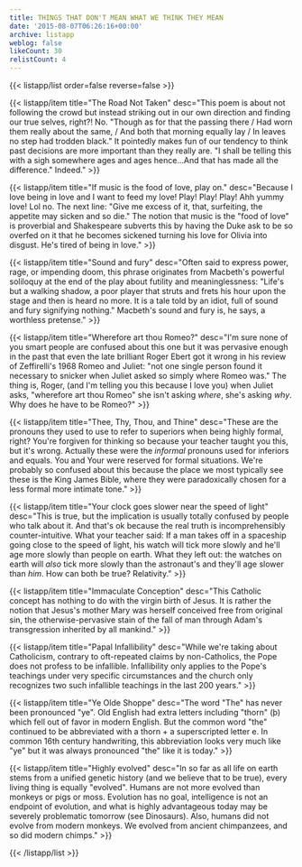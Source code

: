 ```yaml
---
title: THINGS THAT DON'T MEAN WHAT WE THINK THEY MEAN
date: '2015-08-07T06:26:16+00:00'
archive: listapp
weblog: false
likeCount: 30
relistCount: 4
---
```



{{< listapp/list order=false reverse=false >}}

   {{< listapp/item title="The Road Not Taken"
      desc="This poem is about not following the crowd but instead striking out in our own direction and finding our true selves, right?! No. \"Though as for that the passing there / Had worn them really about the same, / And both that morning equally lay / In leaves no step had trodden black.\" It pointedly makes fun of our tendency to think past decisions are more important than they really are. \"I shall be telling this with a sigh somewhere ages and ages hence…And that has made all the difference.\" Indeed." >}}

   {{< listapp/item title="If music is the food of love, play on."
      desc="Because I love being in love and I want to feed my love! Play! Play! Play! Ahh yummy love! Lol no. The next line: \"Give me excess of it, that, surfeiting, the appetite may sicken and so die.\" The notion that music is the \"food of love\" is proverbial and Shakespeare subverts this by having the Duke ask to be so overfed on it that he becomes sickened turning his love for Olivia into disgust. He's tired of being in love." >}}

   {{< listapp/item title="Sound and fury"
      desc="Often said to express power, rage, or impending doom, this phrase originates from Macbeth's powerful soliloquy at the end of the play about futility and meaninglessness: \"Life's but a walking shadow, a poor player that struts and frets his hour upon the stage and then is heard no more. It is a tale told by an idiot, full of sound and fury signifying nothing.\" Macbeth's sound and fury is, he says, a worthless pretense." >}}

   {{< listapp/item title="Wherefore art thou Romeo?"
      desc="I'm sure none of you smart people are confused about this one but it was pervasive enough in the past that even the late brilliant Roger Ebert got it wrong in his review of Zeffirelli's 1968 Romeo and Juliet: \"not one single person found it necessary to snicker when Juliet asked so simply where Romeo was.\" The thing is, Roger, (and I'm telling you this because I love you) when Juliet asks, \"wherefore art thou Romeo\" she isn't asking *where*, she's asking *why*. Why does he have to be Romeo?" >}}

   {{< listapp/item title="Thee, Thy, Thou, and Thine"
      desc="These are the pronouns they used to use to refer to superiors when being highly formal, right? You're forgiven for thinking so because your teacher taught you this, but it's wrong. Actually these were the *informal* pronouns used for inferiors and equals. You and Your were reserved for formal situations. We're probably so confused about this because the place we most typically see these is the King James Bible, where they were paradoxically chosen for a less formal more intimate tone." >}}

   {{< listapp/item title="Your clock goes slower near the speed of light"
      desc="This is true, but the implication is usually totally confused by people who talk about it. And that's ok because the real truth is incomprehensibly counter-intuitive. What your teacher said: If a man takes off in a spaceship going close to the speed of light, his watch will tick more slowly and he'll age more slowly than people on earth. What they left out: the watches on earth will *also* tick more slowly than the astronaut's and they'll age slower than *him*. How can both be true? Relativity." >}}

   {{< listapp/item title="Immaculate Conception"
      desc="This Catholic concept has nothing to do with the virgin birth of Jesus. It is rather the notion that Jesus's mother Mary was herself conceived free from original sin, the otherwise-pervasive stain of the fall of man through Adam's transgression inherited by all mankind." >}}

   {{< listapp/item title="Papal Infallibility"
      desc="While we're taking about Catholicism, contrary to oft-repeated claims by non-Catholics, the Pope does not profess to be infallible. Infallibility only applies to the Pope's teachings under very specific circumstances and the church only recognizes two such infallible teachings in the last 200 years." >}}

   {{< listapp/item title="Ye Olde Shoppe"
      desc="The word \"The\" has never been pronounced \"ye\". Old English had extra letters including \"thorn\" (þ) which fell out of favor in modern English. But the common word \"the\" continued to be abbreviated with a thorn + a superscripted letter e. In common 16th century handwriting, this abbreviation looks very much like \"ye\" but it was always pronounced \"the\" like it is today." >}}

   {{< listapp/item title="Highly evolved"
      desc="In so far as all life on earth stems from a unified genetic history (and we believe that to be true), every living thing is equally \"evolved\". Humans are not more evolved than monkeys or pigs or moss. Evolution has no goal, intelligence is not an endpoint of evolution, and what is highly advantageous today may be severely problematic tomorrow (see Dinosaurs). Also, humans did not evolve from modern monkeys. We evolved from ancient chimpanzees, and so did modern chimps." >}}

{{< /listapp/list >}}

